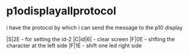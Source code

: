 # p1odisplayallprotocol
i have the protocol by which i can send the message to the p10 display

|S|2E    - for setting the id-2
|C|id|6| - clear screen
|F|0E    - shfting the character at the left side
|F|1E    - shift one led right side
